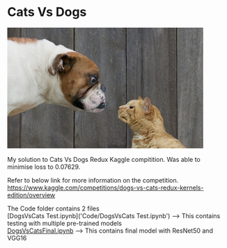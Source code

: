 # Cats Vs Dogs

![Woah](src/woof_meow.jpg)

My solution to Cats Vs Dogs Redux Kaggle compitition. Was able to minimise loss to 0.07629.

Refer to below link for more information on the competition.
https://www.kaggle.com/competitions/dogs-vs-cats-redux-kernels-edition/overview

The Code folder contains 2 files<br>
[DogsVsCats Test.ipynb]('Code/DogsVsCats Test.ipynb') --> This contains testing with multiple pre-trained models<br>
[DogsVsCatsFinal.ipynb](Code/DogsVsCatsFinal.ipynb) --> This contains final model with ResNet50 and VGG16
